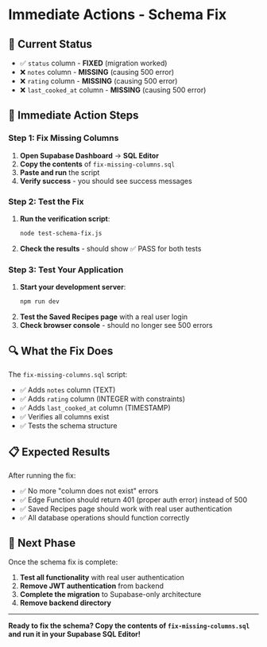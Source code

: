 # Immediate Actions - Schema Fix

## 🎯 Current Status
- ✅ `status` column - **FIXED** (migration worked)
- ❌ `notes` column - **MISSING** (causing 500 error)
- ❌ `rating` column - **MISSING** (causing 500 error)
- ❌ `last_cooked_at` column - **MISSING** (causing 500 error)

## 🚀 Immediate Action Steps

### Step 1: Fix Missing Columns
1. **Open Supabase Dashboard** → **SQL Editor**
2. **Copy the contents** of `fix-missing-columns.sql`
3. **Paste and run** the script
4. **Verify success** - you should see success messages

### Step 2: Test the Fix
1. **Run the verification script**:
   ```bash
   node test-schema-fix.js
   ```
2. **Check the results** - should show ✅ PASS for both tests

### Step 3: Test Your Application
1. **Start your development server**:
   ```bash
   npm run dev
   ```
2. **Test the Saved Recipes page** with a real user login
3. **Check browser console** - should no longer see 500 errors

## 🔍 What the Fix Does

The `fix-missing-columns.sql` script:
- ✅ Adds `notes` column (TEXT)
- ✅ Adds `rating` column (INTEGER with constraints)
- ✅ Adds `last_cooked_at` column (TIMESTAMP)
- ✅ Verifies all columns exist
- ✅ Tests the schema structure

## 📋 Expected Results

After running the fix:
- ✅ No more "column does not exist" errors
- ✅ Edge Function should return 401 (proper auth error) instead of 500
- ✅ Saved Recipes page should work with real user authentication
- ✅ All database operations should function correctly

## 🎯 Next Phase

Once the schema fix is complete:
1. **Test all functionality** with real user authentication
2. **Remove JWT authentication** from backend
3. **Complete the migration** to Supabase-only architecture
4. **Remove backend directory**

---

**Ready to fix the schema? Copy the contents of `fix-missing-columns.sql` and run it in your Supabase SQL Editor!**
